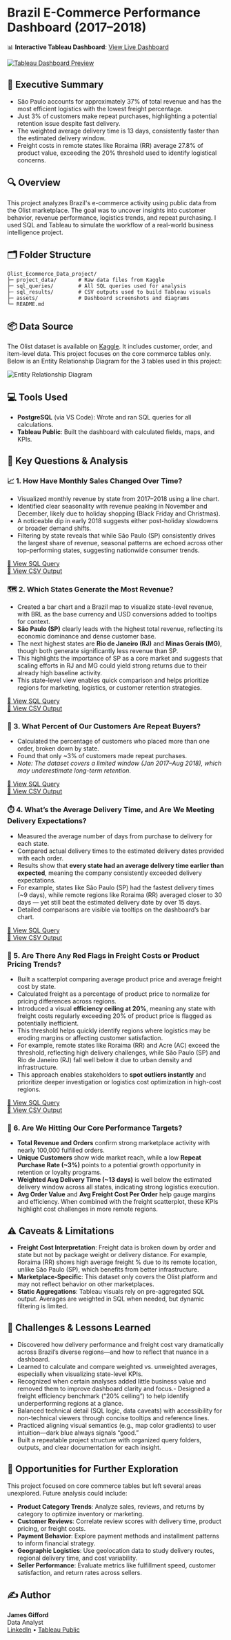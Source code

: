 # Brazil E-Commerce Performance Dashboard (2017–2018)

📊 **Interactive Tableau Dashboard**: [View Live Dashboard](https://public.tableau.com/views/OlistEcommerceDataProject/BrazilE-CommercePerformanceDashboard20172018?:language=en-US&:sid=&:redirect=auth&:display_count=n&:origin=viz_share_link)

[![Tableau Dashboard Preview](assets/tableau_dashboard_preview.png)](https://public.tableau.com/views/OlistEcommerceDataProject/BrazilE-CommercePerformanceDashboard20172018?:language=en-US&:sid=&:redirect=auth&:display_count=n&:origin=viz_share_link)
## 🧠 Executive Summary

- São Paulo accounts for approximately 37% of total revenue and has the most efficient logistics with the lowest freight percentage.
- Just 3% of customers make repeat purchases, highlighting a potential retention issue despite fast delivery.
- The weighted average delivery time is 13 days, consistently faster than the estimated delivery window.
- Freight costs in remote states like Roraima (RR) average 27.8% of product value, exceeding the 20% threshold used to identify logistical concerns.
## 🔍 Overview

This project analyzes Brazil's e-commerce activity using public data from the Olist marketplace. The goal was to uncover insights into customer behavior, revenue performance, logistics trends, and repeat purchasing. I used SQL and Tableau to simulate the workflow of a real-world business intelligence project.

## 🗂️ Folder Structure

```
Olist_Ecommerce_Data_project/
├─ project_data/       # Raw data files from Kaggle
├─ sql_queries/        # All SQL queries used for analysis
├─ sql_results/        # CSV outputs used to build Tableau visuals
├─ assets/             # Dashboard screenshots and diagrams
└─ README.md
```

## 📦 Data Source

The Olist dataset is available on [Kaggle](https://www.kaggle.com/datasets/olistbr/brazilian-ecommerce). It includes customer, order, and item-level data. This project focuses on the core commerce tables only. Below is an Entity Relationship Diagram for the 3 tables used in this project:

![Entity Relationship Diagram](assets/olist_entity_relationship_diagram.png)

## 💻 Tools Used

- **PostgreSQL** (via VS Code): Wrote and ran SQL queries for all calculations.
- **Tableau Public**: Built the dashboard with calculated fields, maps, and KPIs.

## 🧮 Key Questions & Analysis

### 📈 1. How Have Monthly Sales Changed Over Time?


- Visualized monthly revenue by state from 2017–2018 using a line chart.
- Identified clear seasonality with revenue peaking in November and December, likely due to holiday shopping (Black Friday and Christmas).
- A noticeable dip in early 2018 suggests either post-holiday slowdowns or broader demand shifts.
- Filtering by state reveals that while São Paulo (SP) consistently drives the largest share of revenue, seasonal patterns are echoed across other top-performing states, suggesting nationwide consumer trends.


[🧾 View SQL Query](sql_queries/monthly_revenue_2017-2018.sql)  
[📄 View CSV Output](sql_results/monthly_revenue_2017_2018.csv)

### 🗺️ 2. Which States Generate the Most Revenue?


- Created a bar chart and a Brazil map to visualize state-level revenue, with BRL as the base currency and USD conversions added to tooltips for context.
- **São Paulo (SP)** clearly leads with the highest total revenue, reflecting its economic dominance and dense customer base.
- The next highest states are **Rio de Janeiro (RJ)** and **Minas Gerais (MG)**, though both generate significantly less revenue than SP.
- This highlights the importance of SP as a core market and suggests that scaling efforts in RJ and MG could yield strong returns due to their already high baseline activity.
- This state-level view enables quick comparison and helps prioritize regions for marketing, logistics, or customer retention strategies.

[🧾 View SQL Query](sql_queries/revenue_by_state.sql)  
[📄 View CSV Output](sql_results/revenue_by_state.csv)

### 🔁 3. What Percent of Our Customers Are Repeat Buyers?

- Calculated the percentage of customers who placed more than one order, broken down by state.
- Found that only ~3% of customers made repeat purchases.
- *Note: The dataset covers a limited window (Jan 2017–Aug 2018), which may underestimate long-term retention.*

[🧾 View SQL Query](sql_queries/repeat_rate_by_state.sql)  
[📄 View CSV Output](sql_results/repeat_rate_by_state.csv)

### ⏱️ 4. What’s the Average Delivery Time, and Are We Meeting Delivery Expectations?

- Measured the average number of days from purchase to delivery for each state.
- Compared actual delivery times to the estimated delivery dates provided with each order.
- Results show that **every state had an average delivery time earlier than expected**, meaning the company consistently exceeded delivery expectations.
- For example, states like São Paulo (SP) had the fastest delivery times (~9 days), while remote regions like Roraima (RR) averaged closer to 30 days — yet still beat the estimated delivery date by over 15 days.
- Detailed comparisons are visible via tooltips on the dashboard’s bar chart.

[🧾 View SQL Query](sql_queries/delivery_time_by_state.sql)  
[📄 View CSV Output](sql_results/delivery_by_state.csv)

### 🚚 5. Are There Any Red Flags in Freight Costs or Product Pricing Trends?

- Built a scatterplot comparing average product price and average freight cost by state.
- Calculated freight as a percentage of product price to normalize for pricing differences across regions.
- Introduced a visual **efficiency ceiling at 20%**, meaning any state with freight costs regularly exceeding 20% of product price is flagged as potentially inefficient.
- This threshold helps quickly identify regions where logistics may be eroding margins or affecting customer satisfaction.
- For example, remote states like Roraima (RR) and Acre (AC) exceed the threshold, reflecting high delivery challenges, while São Paulo (SP) and Rio de Janeiro (RJ) fall well below it due to urban density and infrastructure.
- This approach enables stakeholders to **spot outliers instantly** and prioritize deeper investigation or logistics cost optimization in high-cost regions.

[🧾 View SQL Query](sql_queries/freight_vs_price_by_state.sql)  
[📄 View CSV Output](sql_results/freight_vs_price_by_state.csv)

### 🎯 6. Are We Hitting Our Core Performance Targets?


- **Total Revenue and Orders** confirm strong marketplace activity with nearly 100,000 fulfilled orders.
- **Unique Customers** show wide market reach, while a low **Repeat Purchase Rate (~3%)** points to a potential growth opportunity in retention or loyalty programs.
- **Weighted Avg Delivery Time (~13 days)** is well below the estimated delivery window across all states, indicating strong logistics execution.
- **Avg Order Value** and **Avg Freight Cost Per Order** help gauge margins and efficiency. When combined with the freight scatterplot, these KPIs highlight cost challenges in more remote regions.


## ⚠️ Caveats & Limitations

- **Freight Cost Interpretation**: Freight data is broken down by order and state but not by package weight or delivery distance. For example, Roraima (RR) shows high average freight % due to its remote location, unlike São Paulo (SP), which benefits from better infrastructure.
- **Marketplace-Specific**: This dataset only covers the Olist platform and may not reflect behavior on other marketplaces.
- **Static Aggregations**: Tableau visuals rely on pre-aggregated SQL output. Averages are weighted in SQL when needed, but dynamic filtering is limited.

## 🔧 Challenges & Lessons Learned

- Discovered how delivery performance and freight cost vary dramatically across Brazil’s diverse regions—and how to reflect that nuance in a dashboard.
- Learned to calculate and compare weighted vs. unweighted averages, especially when visualizing state-level KPIs.
- Recognized when certain analyses added little business value and removed them to improve dashboard clarity and focus.- Designed a freight efficiency benchmark (“20% ceiling”) to help identify underperforming regions at a glance.
- Balanced technical detail (SQL logic, data caveats) with accessibility for non-technical viewers through concise tooltips and reference lines.
- Practiced aligning visual semantics (e.g., map color gradients) to user intuition—dark blue always signals “good.”
- Built a repeatable project structure with organized query folders, outputs, and clear documentation for each insight.

## 🧭 Opportunities for Further Exploration  
This project focused on core commerce tables but left several areas unexplored. Future analysis could include:

- **Product Category Trends**: Analyze sales, reviews, and returns by category to optimize inventory or marketing.
- **Customer Reviews**: Correlate review scores with delivery time, product pricing, or freight costs.
- **Payment Behavior**: Explore payment methods and installment patterns to inform financial strategy.
- **Geographic Logistics**: Use geolocation data to study delivery routes, regional delivery time, and cost variability.
- **Seller Performance**: Evaluate metrics like fulfillment speed, customer satisfaction, and return rates across sellers.

## ✍️ Author

**James Gifford**  
Data Analyst  
[LinkedIn](https://www.linkedin.com/in/jamesgifford5/) • [Tableau Public](https://public.tableau.com/app/profile/james.gifford/vizzes)

